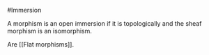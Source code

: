 #Immersion

A morphism is an open immersion if it is topologically and the sheaf morphism is an isomorphism.

Are [[Flat morphisms]].